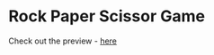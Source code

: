 # Rock Paper Scissor Game </br>
Check out the preview - [here](https://rock-paper-scissor-game-pranitmodi.netlify.app/)
 

